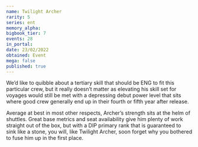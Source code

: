 ```yaml
---
name: Twilight Archer
rarity: 5
series: ent
memory_alpha:
bigbook_tier: 7
events: 28
in_portal:
date: 23/02/2022
obtained: Event
mega: false
published: true
---
```


We’d like to quibble about a tertiary skill that should be ENG to fit this particular crew, but it really doesn’t matter as elevating his skill set for voyages would still be met with a depressing debut power level that sits where good crew generally end up in their fourth or fifth year after release.

Average at best in most other respects, Archer’s strength sits at the helm of shuttles. Great base metrics and seat availability give him plenty of work straight out of the box, but with a DIP primary rank that is guaranteed to sink like a stone, you will, like Twilight Archer, soon forget why you bothered to fuse him up in the first place.
